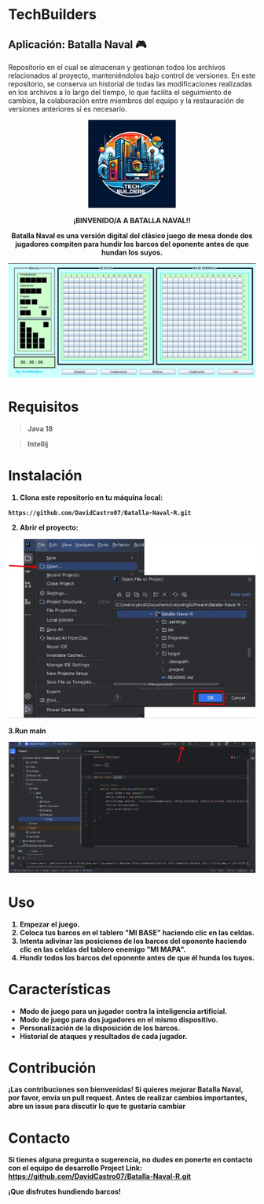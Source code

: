 # TechBuilders

## Aplicación: Batalla Naval 🎮

Repositorio en el cual se almacenan y gestionan todos los archivos relacionados al proyecto, manteniéndolos bajo control de versiones. 
En este repositorio, se conserva un historial de todas las modificaciones realizadas en los archivos a lo largo del tiempo, lo que facilita el seguimiento de cambios, 
la colaboración entre miembros del equipo y la restauración de versiones anteriores si es necesario.

<p align="center"><img src="/img/logo-batalla-naval.jpg " alt="Logo"></p>
<p align="center"> <strong> ¡BINVENIDO/A A BATALLA NAVAL!! <strong> </p>
<p align="center"> Batalla Naval es una versión digital del clásico juego de mesa donde dos jugadores compiten para hundir los barcos del oponente antes de que hundan los suyos.</p>

![Interfaz de usuario](/img/interfaz2.jpg "Interfaz de usuario")
  
# Requisitos
>Java 18

>Intellij
# Instalación
1. Clona este repositorio en tu máquina local:
```
https://github.com/DavidCastro07/Batalla-Naval-R.git
```

2. Abrir el proyecto:

![Open project](/img/open-file.jpg "Abrir proyecto")

3.Run main

![Run](/img/run2.jpg "Run main")

# Uso
1. Empezar el juego.
2. Coloca tus barcos en el tablero "MI BASE" haciendo clic en las celdas.
3. Intenta adivinar las posiciones de los barcos del oponente haciendo clic en las celdas del tablero enemigo "MI MAPA".
4. Hundir todos los barcos del oponente antes de que él hunda los tuyos.

# Características
- Modo de juego para un jugador contra la inteligencia artificial.
- Modo de juego para dos jugadores en el mismo dispositivo.
- Personalización de la disposición de los barcos.
- Historial de ataques y resultados de cada jugador.

# Contribución
¡Las contribuciones son bienvenidas! Si quieres mejorar Batalla Naval, por favor, envía un pull request. Antes de realizar cambios importantes, abre un issue para discutir lo que te gustaría cambiar

# Contacto
Si tienes alguna pregunta o sugerencia, no dudes en ponerte en contacto con el equipo de desarrollo 
Project Link: https://github.com/DavidCastro07/Batalla-Naval-R.git

**¡Que disfrutes hundiendo barcos!**
